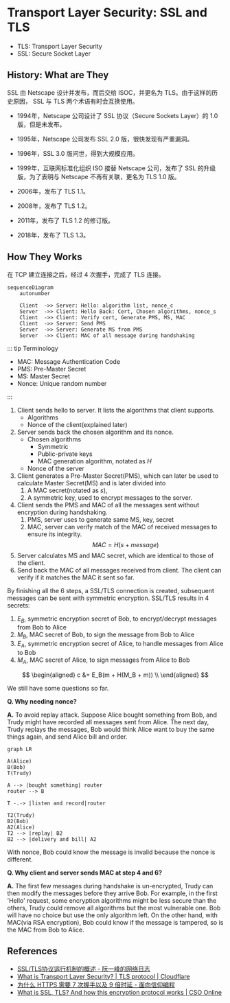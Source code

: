 # Transport Layer Security: SSL and TLS

- TLS: <acr>Transport Layer Security</acr>
- SSL: <acr>Secure Socket Layer</acr>

## History: What are They

SSL 由 Netscape 设计并发布，而后交给 ISOC，并更名为 TLS。由于这样的历史原因， SSL 与 TLS 两个术语有时会互换使用。

- 1994年，Netscape 公司设计了 SSL 协议（Secure Sockets Layer）的 1.0 版，但是未发布。

- 1995年，Netscape 公司发布 SSL 2.0 版，很快发现有严重漏洞。

- 1996年，SSL 3.0 版问世，得到大规模应用。

- 1999年，互联网标准化组织 ISO 接替 Netscape 公司，发布了 SSL 的升级版，为了表明与 Netscape 不再有关联，更名为 TLS 1.0 版。

- 2006年，发布了 TLS 1.1。
- 2008年，发布了 TLS 1.2。
- 2011年，发布了 TLS 1.2 的修订版。
- 2018年，发布了 TLS 1.3。

## How They Works

在 TCP 建立连接之后，经过 4 次握手，完成了 TLS 连接。

```mermaid
sequenceDiagram
    autonumber

    Client  ->> Server: Hello: algorithm list, nonce_c
    Server  ->> Client: Hello Back: Cert, Chosen algorithms, nonce_s
    Client  ->> Client: Verify cert, Generate PMS, MS, MAC
    Client  ->> Server: Send PMS
    Server  ->> Server: Generate MS from PMS
    Server  ->> Client: MAC of all message during handshaking
```

::: tip Terminology

- MAC: Message Authentication Code
- PMS: Pre-Master Secret
- MS: Master Secret
- Nonce: Unique random number

:::

1. Client sends hello to server. It lists the algorithms that client supports.
    - Algorithms
    - Nonce of the client(explained later)
2. Server sends back the chosen algorithm and its nonce.
    - Chosen algorithms
      - Symmetric
      - Public-private keys
      - MAC generation algorithm, notated as $H$
    - Nonce of the server
3. Client generates a Pre-Master Secret(PMS), which can later be used to calculate Master Secret(MS) and is later divided into
   1. A MAC secret(notated as $s$),
   2. A symmetric key, used to encrypt messages to the server.
4. Client sends the PMS and MAC of all the messages sent without encryption during handshaking.
   1. PMS, server uses to generate same MS, key, secret
   2. MAC, server can verify match of the MAC of received messages to ensure its integrity.
        $$
        MAC = H(s + message)
        $$
5. Server calculates MS and MAC secret, which are identical to those of the client.
6. Send back the MAC of all messages received from client. The client can verify if it matches the MAC it sent so far.

By finishing all the 6 steps, a SSL/TLS connection is created, subsequent messages can be sent with symmetric encryption. SSL/TLS results in 4 secrets:

1. $E_B$, symmetric encryption secret of Bob, to encrypt/decrypt messages from Bob to Alice
2. $M_B$, MAC secret of Bob, to sign the message from Bob to Alice
3. $E_A$, symmetric encryption secret of Alice, to handle messages from Alice to Bob
4. $M_A$, MAC secret of Alice, to sign messages from Alice to Bob

$$
\begin{aligned}
    c &= E_B(m + H(M_B + m)) \\
\end{aligned}
$$

We still have some questions so far.

**Q. Why needing nonce?**

**A.** To avoid replay attack. Suppose Alice bought something from Bob, and Trudy might have recorded all messages sent from Alice. The next day, Trudy replays the messages, Bob would think Alice want to buy the same things again, and send Alice bill and order.

```mermaid
graph LR

A(Alice)
B(Bob)
T(Trudy)

A --> |bought something| router
router --> B

T -.-> |listen and record|router

T2(Trudy)
B2(Bob)
A2(Alice)
T2 --> |replay| B2
B2 --> |delivery and bill| A2
```

With nonce, Bob could know the message is invalid because the nonce is different.

**Q. Why client and server sends MAC at step 4 and 6?**

**A.** The first few messages during handshake is un-encrypted, Trudy can then modify the messages before they arrive Bob. For example, in the first 'Hello' request, some encryption algorithms might be less secure than the others, Trudy could remove all algorithms but the most vulnerable one. Bob will have no choice but use the only algorithm left. On the other hand, with MAC(via RSA encryption), Bob could know if the message is tampered, so is the MAC from Bob to Alice.

## References

- [SSL/TLS协议运行机制的概述 - 阮一峰的网络日志](http://www.ruanyifeng.com/blog/2014/02/ssl_tls.html)
- [What is Transport Layer Security? | TLS protocol | Cloudflare](https://www.cloudflare.com/zh-cn/learning/ssl/transport-layer-security-tls/)
- [为什么 HTTPS 需要 7 次握手以及 9 倍时延 - 面向信仰编程](https://draveness.me/whys-the-design-https-latency/)
- [What is SSL, TLS? And how this encryption protocol works | CSO Online](https://www.csoonline.com/article/3246212/what-is-ssl-tls-and-how-this-encryption-protocol-works.html)
